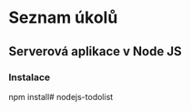 # Seznam úkolů 
## Serverová aplikace v Node JS

### Instalace
npm install#   n o d e j s - t o d o l i s t  
 